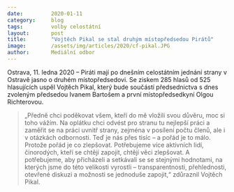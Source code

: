 ```yaml
---
date:         2020-01-11
category:     blog
tags:         volby celostátní
layout:       post
title:        "Vojtěch Pikal se stal druhým místopředsedou Pirátů"
image:        /assets/img/articles/2020/cf-pikal.JPG
author:       Mediální odbor
---
```



Ostrava, 11. ledna 2020 – Piráti mají po dnešním celostátním jednání strany v Ostravě jasno o druhém místopředsedovi. Se ziskem 285 hlasů od 525 hlasujících uspěl Vojtěch Pikal, který bude součástí předsednictva s dnes zvoleným předsedou Ivanem Bartošem a první místopředsedkyní Olgou Richterovou.


> „Předně chci poděkovat všem, kteří do mě vložili svou důvěru, moc si toho vážím. Na oplátku chci odvést pro stranu tu nejlepší práci a zaměřit se na práci uvnitř strany, zejména v posílení počtu členů, ale i v otázkách odbornosti. Teď je nás přes tisíc – a pořád je to málo. Protože pořád je co zlepšovat. Potřebujeme více aktivních lidí, činorodých, kteří se chtějí zapojit, chtějí věci zlepšovat. A potřebujeme, aby přicházeli a setkávali se se stejnými hodnotami, na kterých jsme do této velikosti vyrostli – transparentnosti, přehlednosti, otevřené diskuzi a možnosti se jednoduše zapojit,“ zdůraznil Vojtěch Pikal.
